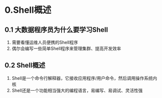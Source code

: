 # 0.Shell概述
## 0.1 大数据程序员为什么要学习Shell
1. 需要看懂运维人员便携的Shell程序
2. 偶尔会编写一些简单Shell程序来管理集群、提高开发效率
## 0.2 Shell概述
1. Shell是一个命令行解释器，它接收应用程序/用户命令，然后调用操作系统内核
2. Shell还是一个功能相当强大的编程语言，易编写、易调试、灵活性强
